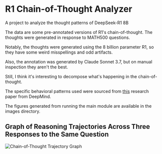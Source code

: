 # R1 Chain-of-Thought Analyzer

A project to analyze the thought patterns of DeepSeek-R1 8B

The data are some pre-annotated versions of R1's chain-of-thought.
The thoughts were generated in response to MATH500 questions.

Notably, the thoughts were generated using the 8 billion parameter R1, so they have some weird misspellings and odd artifacts.

Also, the annotation was generated by Claude Sonnet 3.7, but on manual inspection they aren't the best.

Still, I think it's interesting to decompose what's happening in the chain-of-thought.

The specific behavioral patterns used were sourced from [this](https://openreview.net/forum?id=OwhVWNOBcz&referrer=%5Bthe%20profile%20of%20Philip%20Torr%5D(%2Fprofile%3Fid%3D~Philip_Torr1)) research paper from DeepMind.

The figures generated from running the main module are available in the images directory.

## Graph of Reasoning Trajectories Across Three Responses to the Same Question

![Chain-of-Thought Trajectory Graph](images/q1_trajectory.png)
